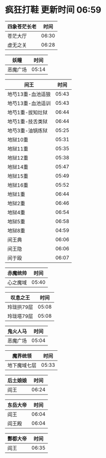 # 疯狂打鞋 更新时间 06:59

| 四象苍茫长老   | 时间    |
|--------|-------|
| 苍茫大厅 | 06:30 |
| 虚无之关 | 06:28 |

| 妖瞳   | 时间    |
|--------|-------|
| 恶魔广场 | 05:14 |

| 间王   | 时间    |
|--------|-------|
| 地芍13重-血池适狼 | 05:43 |
| 地芍13重-血池适训 | 05:43 |
| 地芍1重-拔知灶狱 | 06:44 |
| 地芍1重-技舌类狱 | 06:44 |
| 地芍3重-油锅炼狱 | 05:25 |
| 地狱10重 | 05:31 |
| 地狱11重 | 05:35 |
| 地狱12重 | 05:38 |
| 地狱14重 | 05:47 |
| 地狱15重 | 05:49 |
| 地狱16重 | 05:52 |
| 地狱1重 | 06:44 |
| 地狱2重 | 06:46 |
| 地狱4重 | 06:54 |
| 地狱5重 | 06:58 |
| 地狱8重 | 04:59 |
| 间王典 | 06:06 |
| 间王隐 | 06:06 |
| 间于殴 | 06:07 |

| 赤魔统帅   | 时间    |
|--------|-------|
| 心之魔域 | 05:40 |

| 叹息之王   | 时间    |
|--------|-------|
| 玲珑拱79层 | 05:08 |
| 玲珑塔79层 | 05:08 |

| 鬼火人马   | 时间    |
|--------|-------|
| 恶魔广场 | 05:04 |

| 魔界统领   | 时间    |
|--------|-------|
| 地下魔域七层 | 05:33 |

| 后土娘娘   | 时间    |
|--------|-------|
| 阎王 | 06:24 |

| 东岳大帝   | 时间    |
|--------|-------|
| 阎王 | 06:04 |
| 阎王殿 | 06:04 |

| 酆都大帝   | 时间    |
|--------|-------|
| 阎王 | 06:35 |
